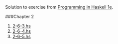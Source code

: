 Solution to exercise from [Programming in Haskell 1e](http://www.cs.nott.ac.uk/~pszgmh/book.html).

###Chapter 2
1. [2-6-3.hs](https://github.com/RahnX/Programming-in-Haskell-1e/blob/master/Chapter-2/2-6-3.hs)
2. [2-6-4.hs](https://github.com/RahnX/Programming-in-Haskell-1e/blob/master/Chapter-2/2-6-4.hs)
3. [2-6-5.hs](https://github.com/RahnX/Programming-in-Haskell-1e/blob/master/Chapter-2/2-6-5.hs)